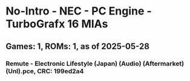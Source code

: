 # No-Intro - NEC - PC Engine - TurboGrafx 16 MIAs
## Games: 1, ROMs: 1, as of 2025-05-28

### Remute - Electronic Lifestyle (Japan) (Audio) (Aftermarket) (Unl).pce, CRC: 199ed2a4
